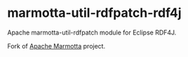 # marmotta-util-rdfpatch-rdf4j
Apache marmotta-util-rdfpatch module for Eclipse RDF4J. 

Fork of [Apache Marmotta](https://github.com/apache/marmotta) project.
